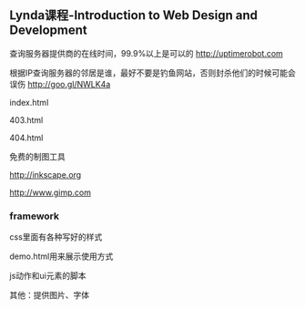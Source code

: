 ## Lynda课程-Introduction to Web Design and Development

 查询服务器提供商的在线时间，99.9%以上是可以的 http://uptimerobot.com

根据IP查询服务器的邻居是谁，最好不要是钓鱼网站，否则封杀他们的时候可能会误伤 http://goo.gl/NWLK4a



index.html

403.html

404.html



免费的制图工具

http://inkscape.org

http://www.gimp.com





### framework

css里面有各种写好的样式

demo.html用来展示使用方式

js动作和ui元素的脚本

其他：提供图片、字体